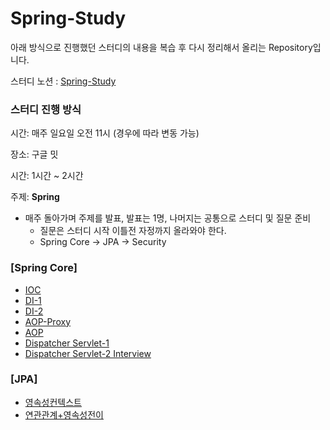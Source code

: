 # Spring-Study
아래 방식으로 진행했던 스터디의 내용을 복습 후 다시 정리해서 올리는 Repository입니다.

스터디 노션 : [Spring-Study](https://junu-park.notion.site/ecbe3a4dd30d4eeba5a789c9332477d2?v=df09b88b6d6249eb85ec33d5ee9fe5f0&pvs=4)

### 스터디 진행 방식

시간: 매주 일요일 오전 11시 (경우에 따라 변동 가능)

장소: 구글 밋

시간: 1시간 ~ 2시간

주제: **Spring**

- 매주 돌아가며 주제를 발표, 발표는 1명, 나머지는 공통으로 스터디 및 질문 준비
    - 질문은 스터디 시작 이틀전 자정까지 올라와야 한다.
    - Spring Core -> JPA -> Security

### [Spring Core]
- [IOC](https://github.com/jinjoo-lab/Spring-Study/blob/main/Core/IOC.md)
- [DI-1](https://github.com/jinjoo-lab/Spring-Study/blob/main/Core/DI_1.md)
- [DI-2](https://github.com/jinjoo-lab/Spring-Study/blob/main/Core/DI_2.md)
- [AOP-Proxy](https://github.com/jinjoo-lab/Spring-Study/blob/main/Core/AOP_Proxy.md)
- [AOP](https://github.com/jinjoo-lab/Spring-Study/blob/main/Core/AOP.md)
- [Dispatcher Servlet-1](https://github.com/jinjoo-lab/Spring-Study/blob/main/Core/DispatcherServlet_1.md)
- [Dispatcher Servlet-2 Interview](https://github.com/jinjoo-lab/Spring-Study/blob/main/Core/DispatcherServlet_2.md)

### [JPA]
- [영속성컨텍스트](https://github.com/jinjoo-lab/Spring-Study/blob/main/JPA/PersistenceContext.md)
- [연관관계+영속성전이](https://github.com/jinjoo-lab/Spring-Study/blob/main/JPA/Relation_Cascade.md)
